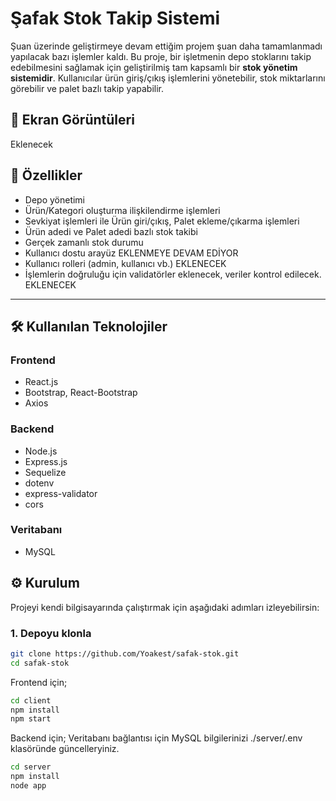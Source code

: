 # Şafak Stok Takip Sistemi

Şuan üzerinde geliştirmeye devam ettiğim projem şuan daha tamamlanmadı yapılacak bazı işlemler kaldı.
Bu proje, bir işletmenin depo stoklarını takip edebilmesini sağlamak için geliştirilmiş tam kapsamlı bir **stok yönetim sistemidir**. Kullanıcılar ürün giriş/çıkış işlemlerini yönetebilir, stok miktarlarını görebilir ve palet bazlı takip yapabilir.

## 📸 Ekran Görüntüleri
Eklenecek
## 🚀 Özellikler

- Depo yönetimi
- Ürün/Kategori oluşturma ilişkilendirme işlemleri
- Sevkiyat işlemleri ile Ürün giri/çıkış, Palet ekleme/çıkarma işlemleri
- Ürün adedi ve Palet adedi bazlı stok takibi
- Gerçek zamanlı stok durumu
- Kullanıcı dostu arayüz EKLENMEYE DEVAM EDİYOR
- Kullanıcı rolleri (admin, kullanıcı vb.) EKLENECEK
- İşlemlerin doğruluğu için validatörler eklenecek, veriler kontrol edilecek. EKLENECEK
---

## 🛠️ Kullanılan Teknolojiler

### Frontend

- React.js
- Bootstrap, React-Bootstrap
- Axios

### Backend

- Node.js
- Express.js
- Sequelize
- dotenv
- express-validator
- cors

### Veritabanı

- MySQL

## ⚙️ Kurulum

Projeyi kendi bilgisayarında çalıştırmak için aşağıdaki adımları izleyebilirsin:

### 1. Depoyu klonla

```bash
git clone https://github.com/Yoakest/safak-stok.git
cd safak-stok
```

Frontend için;

```bash
cd client
npm install
npm start
```

Backend için;
Veritabanı bağlantısı için MySQL bilgilerinizi 
./server/.env
klasöründe güncelleryiniz. 

```bash
cd server
npm install
node app
```
